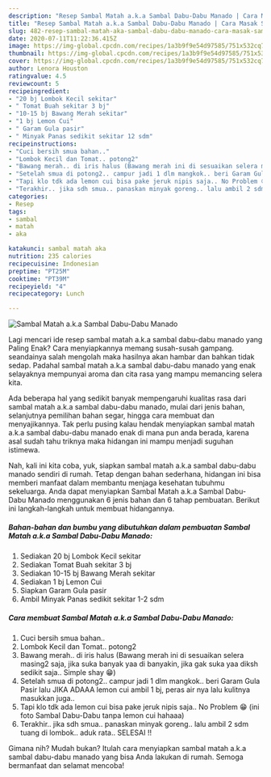 ```yaml
---
description: "Resep Sambal Matah a.k.a Sambal Dabu-Dabu Manado | Cara Masak Sambal Matah a.k.a Sambal Dabu-Dabu Manado Yang Enak Dan Mudah"
title: "Resep Sambal Matah a.k.a Sambal Dabu-Dabu Manado | Cara Masak Sambal Matah a.k.a Sambal Dabu-Dabu Manado Yang Enak Dan Mudah"
slug: 482-resep-sambal-matah-aka-sambal-dabu-dabu-manado-cara-masak-sambal-matah-aka-sambal-dabu-dabu-manado-yang-enak-dan-mudah
date: 2020-07-11T11:22:36.415Z
image: https://img-global.cpcdn.com/recipes/1a3b9f9e54d97585/751x532cq70/sambal-matah-aka-sambal-dabu-dabu-manado-foto-resep-utama.jpg
thumbnail: https://img-global.cpcdn.com/recipes/1a3b9f9e54d97585/751x532cq70/sambal-matah-aka-sambal-dabu-dabu-manado-foto-resep-utama.jpg
cover: https://img-global.cpcdn.com/recipes/1a3b9f9e54d97585/751x532cq70/sambal-matah-aka-sambal-dabu-dabu-manado-foto-resep-utama.jpg
author: Lenora Houston
ratingvalue: 4.5
reviewcount: 5
recipeingredient:
- "20 bj Lombok Kecil sekitar"
- " Tomat Buah sekitar 3 bj"
- "10-15 bj Bawang Merah sekitar"
- "1 bj Lemon Cui"
- " Garam Gula pasir"
- " Minyak Panas sedikit sekitar 12 sdm"
recipeinstructions:
- "Cuci bersih smua bahan.."
- "Lombok Kecil dan Tomat.. potong2"
- "Bawang merah.. di iris halus (Bawang merah ini di sesuaikan selera masing2 saja, jika suka banyak yaa di banyakin, jika gak suka yaa diksh sedikit saja.. Simple shay 😁)"
- "Setelah smua di potong2.. campur jadi 1 dlm mangkok.. beri Garam Gula Pasir lalu JIKA ADAAA lemon cui ambil 1 bj, peras air nya lalu kulitnya masukkan juga.."
- "Tapi klo tdk ada lemon cui bisa pake jeruk nipis saja.. No Problem 😁 (ini foto Sambal Dabu-Dabu tanpa lemon cui hahaaa)"
- "Terakhir.. jika sdh smua.. panaskan minyak goreng.. lalu ambil 2 sdm tuang di lombok.. aduk rata.. SELESAI !!"
categories:
- Resep
tags:
- sambal
- matah
- aka

katakunci: sambal matah aka 
nutrition: 235 calories
recipecuisine: Indonesian
preptime: "PT25M"
cooktime: "PT39M"
recipeyield: "4"
recipecategory: Lunch

---
```



![Sambal Matah a.k.a Sambal Dabu-Dabu Manado](https://img-global.cpcdn.com/recipes/1a3b9f9e54d97585/751x532cq70/sambal-matah-aka-sambal-dabu-dabu-manado-foto-resep-utama.jpg)

Lagi mencari ide resep sambal matah a.k.a sambal dabu-dabu manado yang Paling Enak? Cara menyiapkannya memang susah-susah gampang. seandainya salah mengolah maka hasilnya akan hambar dan bahkan tidak sedap. Padahal sambal matah a.k.a sambal dabu-dabu manado yang enak selayaknya mempunyai aroma dan cita rasa yang mampu memancing selera kita.

Ada beberapa hal yang sedikit banyak mempengaruhi kualitas rasa dari sambal matah a.k.a sambal dabu-dabu manado, mulai dari jenis bahan, selanjutnya pemilihan bahan segar, hingga cara membuat dan menyajikannya. Tak perlu pusing kalau hendak menyiapkan sambal matah a.k.a sambal dabu-dabu manado enak di mana pun anda berada, karena asal sudah tahu triknya maka hidangan ini mampu menjadi suguhan istimewa.




Nah, kali ini kita coba, yuk, siapkan sambal matah a.k.a sambal dabu-dabu manado sendiri di rumah. Tetap dengan bahan sederhana, hidangan ini bisa memberi manfaat dalam membantu menjaga kesehatan tubuhmu sekeluarga. Anda dapat menyiapkan Sambal Matah a.k.a Sambal Dabu-Dabu Manado menggunakan 6 jenis bahan dan 6 tahap pembuatan. Berikut ini langkah-langkah untuk membuat hidangannya.

<!--inarticleads1-->

##### Bahan-bahan dan bumbu yang dibutuhkan dalam pembuatan Sambal Matah a.k.a Sambal Dabu-Dabu Manado:

1. Sediakan 20 bj Lombok Kecil sekitar
1. Sediakan  Tomat Buah sekitar 3 bj
1. Sediakan 10-15 bj Bawang Merah sekitar
1. Sediakan 1 bj Lemon Cui
1. Siapkan  Garam Gula pasir
1. Ambil  Minyak Panas sedikit sekitar 1-2 sdm




<!--inarticleads2-->

##### Cara membuat Sambal Matah a.k.a Sambal Dabu-Dabu Manado:

1. Cuci bersih smua bahan..
1. Lombok Kecil dan Tomat.. potong2
1. Bawang merah.. di iris halus (Bawang merah ini di sesuaikan selera masing2 saja, jika suka banyak yaa di banyakin, jika gak suka yaa diksh sedikit saja.. Simple shay 😁)
1. Setelah smua di potong2.. campur jadi 1 dlm mangkok.. beri Garam Gula Pasir lalu JIKA ADAAA lemon cui ambil 1 bj, peras air nya lalu kulitnya masukkan juga..
1. Tapi klo tdk ada lemon cui bisa pake jeruk nipis saja.. No Problem 😁 (ini foto Sambal Dabu-Dabu tanpa lemon cui hahaaa)
1. Terakhir.. jika sdh smua.. panaskan minyak goreng.. lalu ambil 2 sdm tuang di lombok.. aduk rata.. SELESAI !!




Gimana nih? Mudah bukan? Itulah cara menyiapkan sambal matah a.k.a sambal dabu-dabu manado yang bisa Anda lakukan di rumah. Semoga bermanfaat dan selamat mencoba!
